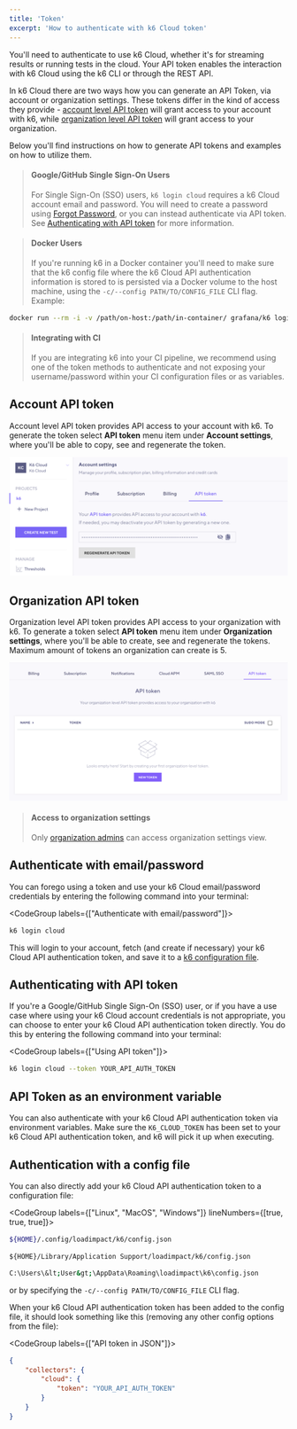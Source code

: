 ```yaml
---
title: 'Token'
excerpt: 'How to authenticate with k6 Cloud token'
---
```


You'll need to authenticate to use k6 Cloud, whether it's for streaming results or running tests in the cloud. Your API token enables the interaction with k6 Cloud using the k6 CLI or through the REST API.

In k6 Cloud there are two ways how you can generate an API Token, via account or organization settings. These tokens differ in the kind of access they provide - [account level API token](#account-api-token) will grant access to your account with k6, while [organization level API token](#organization-api-token) will grant access to your organization.    

Below you'll find instructions on how to generate API tokens and examples on how to utilize them.

> #### Google/GitHub Single Sign-On Users
>
> For Single Sign-On (SSO) users, `k6 login cloud` requires a k6 Cloud account email and password. You will need to create a password using [Forgot Password](https://app.k6.io/account/forgot), or you can instead authenticate via API token. See [Authenticating with API token](#authenticating-with-api-token) for more information.

> #### Docker Users
>
> If you're running k6 in a Docker container you'll need to make sure that the k6 config file where the k6 Cloud API authentication information is stored to is persisted via a Docker volume to the host machine, using the `-c/--config PATH/TO/CONFIG_FILE` CLI flag. Example:
```bash
docker run --rm -i -v /path/on-host:/path/in-container/ grafana/k6 login cloud -c /path/in-container/config.json
```

> #### Integrating with CI
>
> If you are integrating k6 into your CI pipeline, we recommend using one of the token methods to authenticate and not exposing your username/password within your CI configuration files or as variables.

## Account API token
Account level API token provides API access to your account with k6. To generate the token select **API token** menu item under **Account settings**, where you'll be able to copy, see and regenerate the token.

![account token view](./images/04-Token/account-api-token-view.png)

## Organization API token
Organization level API token provides API access to your organization with k6. To generate a token select **API token** menu item under **Organization settings**, where you'll be able to create, see and regenerate the tokens.
Maximum amount of tokens an organization can create is 5.

![organization token view](./images/04-Token/organization-api-token-view.png)

> #### Access to organization settings
>
> Only [organization admins](/cloud/project-and-team-management/members/#admin) can access organization settings view.


## Authenticate with email/password

You can forego using a token and use your k6 Cloud email/password credentials by entering the following command into your terminal:

<CodeGroup labels={["Authenticate with email/password"]}>

```bash
k6 login cloud
```

</CodeGroup>

This will login to your account, fetch (and create if necessary) your k6 Cloud API authentication token, and save it to a [k6 configuration file](#using-config-file).

## Authenticating with API token

If you're a Google/GitHub Single Sign-On (SSO) user, or if you have a use case where using your k6 Cloud account credentials is not appropriate, you can choose to enter your k6 Cloud API authentication token directly. You do this by entering the following command into your terminal:

<CodeGroup labels={["Using API token"]}>

```bash
k6 login cloud --token YOUR_API_AUTH_TOKEN
```

</CodeGroup>

## API Token as an environment variable

You can also authenticate with your k6 Cloud API authentication token via environment variables. Make sure the `K6_CLOUD_TOKEN` has been set to your k6 Cloud API authentication token, and k6 will pick it up when executing.

## Authentication with a config file

You can also directly add your k6 Cloud API authentication token to a configuration file:

<CodeGroup labels={["Linux", "MacOS", "Windows"]} lineNumbers={[true, true, true]}>

```bash
${HOME}/.config/loadimpact/k6/config.json
```

```
${HOME}/Library/Application Support/loadimpact/k6/config.json
```

```bash
C:\Users\&lt;User&gt;\AppData\Roaming\loadimpact\k6\config.json
```

</CodeGroup>

or by specifying the `-c/--config PATH/TO/CONFIG_FILE` CLI flag.

When your k6 Cloud API authentication token has been added to the config file, it should look something like this (removing any other config options from the file):

<CodeGroup labels={["API token in JSON"]}>

```json
{
    "collectors": {
        "cloud": {
            "token": "YOUR_API_AUTH_TOKEN"
        }
    }
}
```

</CodeGroup>
